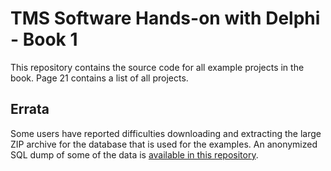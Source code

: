 # TMS Software Hands-on with Delphi - Book 1

This repository contains the source code for all example projects in the book. Page 21 contains a list of all projects.

## Errata
Some users have reported difficulties downloading and extracting the large ZIP archive for the database that is used for the examples. An anonymized SQL dump of some of the data is [available in this repository](XData-LLC/sql/companies.sql). 
